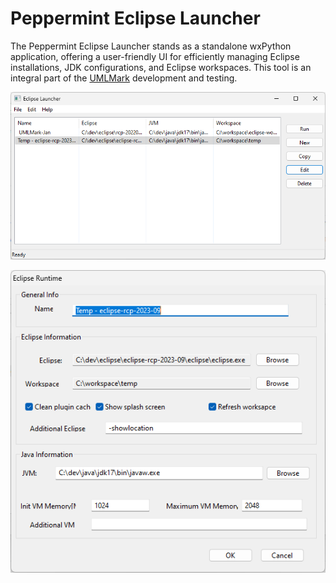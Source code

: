 # Peppermint Eclipse Launcher


The Peppermint Eclipse Launcher stands as a standalone wxPython application, offering a user-friendly UI for efficiently managing Eclipse installations, JDK configurations, and Eclipse workspaces. This tool is an integral part of the [UMLMark](https://github.com/petercai/UMLMark-release) development and testing.

![](doc/launcher.png)


![](doc/profile.png)

